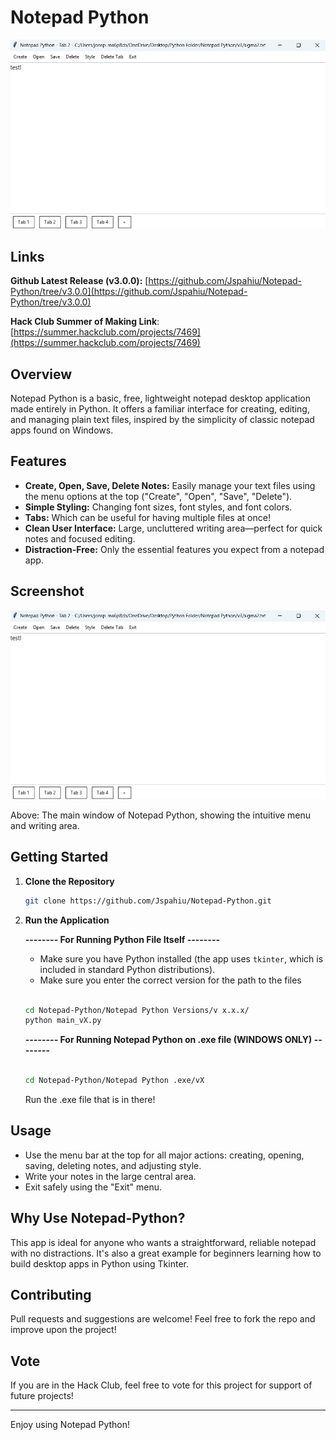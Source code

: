 # Notepad Python

![Screenshot](README_IMAGES/image2.png)

## Links
**Github Latest Release (v3.0.0):** [https://github.com/Jspahiu/Notepad-Python/tree/v3.0.0](https://github.com/Jspahiu/Notepad-Python/tree/v3.0.0)

**Hack Club Summer of Making Link**: [https://summer.hackclub.com/projects/7469](https://summer.hackclub.com/projects/7469)


## Overview

Notepad Python is a basic, free, lightweight notepad desktop application made entirely in Python. It offers a familiar interface for creating, editing, and managing plain text files, inspired by the simplicity of classic notepad apps found on Windows.

## Features

- **Create, Open, Save, Delete Notes:** Easily manage your text files using the menu options at the top ("Create", "Open", "Save", "Delete").
- **Simple Styling:** Changing font sizes, font styles, and font colors.
- **Tabs:** Which can be useful for having multiple files at once!
- **Clean User Interface:** Large, uncluttered writing area—perfect for quick notes and focused editing.
- **Distraction-Free:** Only the essential features you expect from a notepad app.

## Screenshot

![Notepad Python Screenshot](README_IMAGES/image2.png)

Above: The main window of Notepad Python, showing the intuitive menu and writing area.

## Getting Started

1. **Clone the Repository**
   ```bash
   git clone https://github.com/Jspahiu/Notepad-Python.git
   ```
   
2. **Run the Application**

   **-------- For Running Python File Itself --------**
   - Make sure you have Python installed (the app uses `tkinter`, which is included in standard Python distributions).
   - Make sure you enter the correct version for the path to the files
  
   
     
   ```bash

   cd Notepad-Python/Notepad Python Versions/v x.x.x/
   python main_vX.py
   ```

   **-------- For Running Notepad Python on .exe file (WINDOWS ONLY) --------**

   ```bash

   cd Notepad-Python/Notepad Python .exe/vX
   
   ```
   Run the .exe file that is in there!

## Usage

- Use the menu bar at the top for all major actions: creating, opening, saving, deleting notes, and adjusting style.
- Write your notes in the large central area.
- Exit safely using the "Exit" menu.

## Why Use Notepad-Python?

This app is ideal for anyone who wants a straightforward, reliable notepad with no distractions. It's also a great example for beginners learning how to build desktop apps in Python using Tkinter.

## Contributing

Pull requests and suggestions are welcome! Feel free to fork the repo and improve upon the project!

## Vote

If you are in the Hack Club, feel free to vote for this project for support of future projects!

---

Enjoy using Notepad Python!